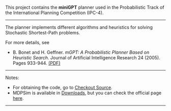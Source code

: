 This project contains the **miniGPT** planner used in the Probabilistic Track of the International Planning Competition (IPC-4).


---


The planner implements different algorithms and heuristics for solving Stochastic Shortest-Path problems.

For more details, see

  * B. Bonet and H. Geffner. _mGPT: A Probabilistic Planner Based on Heuristic Search_. Journal of Artificial Intelligence Research 24 (2005). Pages 933-944. [(PDF)](http://ldc.usb.ve/~bonet/reports/JAIR-mgpt.pdf)


---


Notes:

  * For obtaining the code, go to [Checkout Source](http://code.google.com/p/mini-gpt/source/checkout).
  * MDPSim is available in [Downloads](http://code.google.com/p/mini-gpt/downloads), but you can check the official page [here](http://www.tempastic.org/mdpsim).


---


